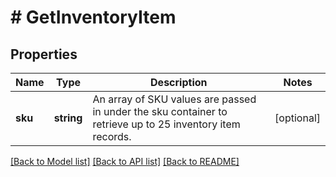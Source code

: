 # # GetInventoryItem

## Properties

Name | Type | Description | Notes
------------ | ------------- | ------------- | -------------
**sku** | **string** | An array of SKU values are passed in under the sku container to retrieve up to 25 inventory item records. | [optional] 

[[Back to Model list]](../../README.md#documentation-for-models) [[Back to API list]](../../README.md#documentation-for-api-endpoints) [[Back to README]](../../README.md)


